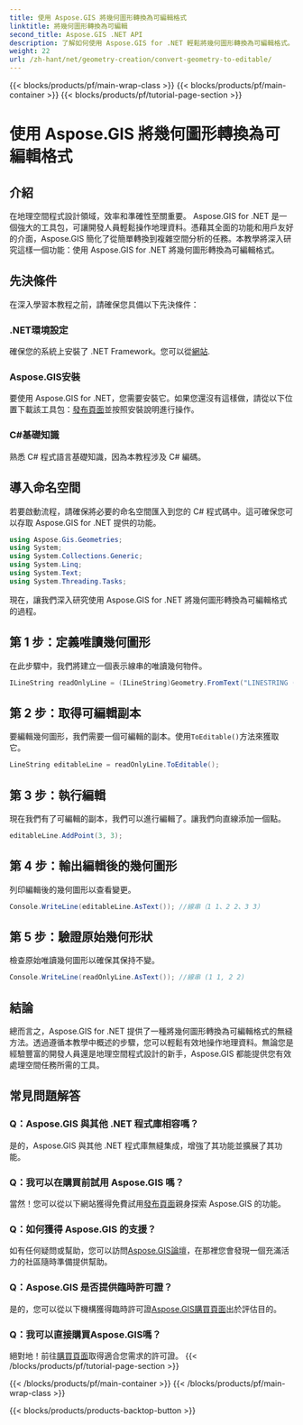 ```yaml
---
title: 使用 Aspose.GIS 將幾何圖形轉換為可編輯格式
linktitle: 將幾何圖形轉換為可編輯
second_title: Aspose.GIS .NET API
description: 了解如何使用 Aspose.GIS for .NET 輕鬆將幾何圖形轉換為可編輯格式。深入研究這個逐步教程。
weight: 22
url: /zh-hant/net/geometry-creation/convert-geometry-to-editable/
---
```


{{< blocks/products/pf/main-wrap-class >}}
{{< blocks/products/pf/main-container >}}
{{< blocks/products/pf/tutorial-page-section >}}

# 使用 Aspose.GIS 將幾何圖形轉換為可編輯格式

## 介紹
在地理空間程式設計領域，效率和準確性至關重要。 Aspose.GIS for .NET 是一個強大的工具包，可讓開發人員輕鬆操作地理資料。憑藉其全面的功能和用戶友好的介面，Aspose.GIS 簡化了從簡單轉換到複雜空間分析的任務。本教學將深入研究這樣一個功能：使用 Aspose.GIS for .NET 將幾何圖形轉換為可編輯格式。
## 先決條件
在深入學習本教程之前，請確保您具備以下先決條件：
### .NET環境設定
確保您的系統上安裝了 .NET Framework。您可以從[網站](https://dotnet.microsoft.com/download).
### Aspose.GIS安裝
要使用 Aspose.GIS for .NET，您需要安裝它。如果您還沒有這樣做，請從以下位置下載該工具包：[發布頁面](https://releases.aspose.com/gis/net/)並按照安裝說明進行操作。
### C#基礎知識
熟悉 C# 程式語言基礎知識，因為本教程涉及 C# 編碼。

## 導入命名空間
若要啟動流程，請確保將必要的命名空間匯入到您的 C# 程式碼中。這可確保您可以存取 Aspose.GIS for .NET 提供的功能。

```csharp
using Aspose.Gis.Geometries;
using System;
using System.Collections.Generic;
using System.Linq;
using System.Text;
using System.Threading.Tasks;
```

現在，讓我們深入研究使用 Aspose.GIS for .NET 將幾何圖形轉換為可編輯格式的過程。
## 第 1 步：定義唯讀幾何圖形
在此步驟中，我們將建立一個表示線串的唯讀幾何物件。
```csharp
ILineString readOnlyLine = (ILineString)Geometry.FromText("LINESTRING (1 1, 2 2)");
```
## 第 2 步：取得可編輯副本
要編輯幾何圖形，我們需要一個可編輯的副本。使用`ToEditable()`方法來獲取它。
```csharp
LineString editableLine = readOnlyLine.ToEditable();
```
## 第 3 步：執行編輯
現在我們有了可編輯的副本，我們可以進行編輯了。讓我們向直線添加一個點。
```csharp
editableLine.AddPoint(3, 3);
```
## 第 4 步：輸出編輯後的幾何圖形
列印編輯後的幾何圖形以查看變更。
```csharp
Console.WriteLine(editableLine.AsText()); //線串（1 1、2 2、3 3）
```
## 第 5 步：驗證原始幾何形狀
檢查原始唯讀幾何圖形以確保其保持不變。
```csharp
Console.WriteLine(readOnlyLine.AsText()); //線串 (1 1, 2 2)
```

## 結論
總而言之，Aspose.GIS for .NET 提供了一種將幾何圖形轉換為可編輯格式的無縫方法。透過遵循本教學中概述的步驟，您可以輕鬆有效地操作地理資料。無論您是經驗豐富的開發人員還是地理空間程式設計的新手，Aspose.GIS 都能提供您有效處理空間任務所需的工具。
## 常見問題解答
### Q：Aspose.GIS 與其他 .NET 程式庫相容嗎？
是的，Aspose.GIS 與其他 .NET 程式庫無縫集成，增強了其功能並擴展了其功能。
### Q：我可以在購買前試用 Aspose.GIS 嗎？
當然！您可以從以下網站獲得免費試用[發布頁面](https://releases.aspose.com/)親身探索 Aspose.GIS 的功能。
### Q：如何獲得 Aspose.GIS 的支援？
如有任何疑問或幫助，您可以訪問[Aspose.GIS論壇](https://forum.aspose.com/c/gis/33)，在那裡您會發現一個充滿活力的社區隨時準備提供幫助。
### Q：Aspose.GIS 是否提供臨時許可證？
是的，您可以從以下機構獲得臨時許可證[Aspose.GIS購買頁面](https://purchase.aspose.com/temporary-license/)出於評估目的。
### Q：我可以直接購買Aspose.GIS嗎？
絕對地！前往[購買頁面](https://purchase.aspose.com/buy)取得適合您需求的許可證。
{{< /blocks/products/pf/tutorial-page-section >}}

{{< /blocks/products/pf/main-container >}}
{{< /blocks/products/pf/main-wrap-class >}}

{{< blocks/products/products-backtop-button >}}
